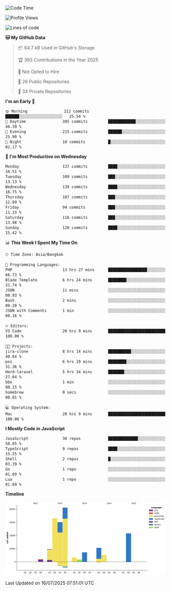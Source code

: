 <!--START_SECTION:waka-->
![Code Time](http://img.shields.io/badge/Code%20Time-1%2C519%20hrs%2019%20mins-blue)

![Profile Views](http://img.shields.io/badge/Profile%20Views-126-blue)

![Lines of code](https://img.shields.io/badge/From%20Hello%20World%20I%27ve%20Written-164.7%20thousand%20lines%20of%20code-blue)

**🐱 My GitHub Data** 

> 📦 64.7 kB Used in GitHub's Storage 
 > 
> 🏆 393 Contributions in the Year 2025
 > 
> 🚫 Not Opted to Hire
 > 
> 📜 26 Public Repositories 
 > 
> 🔑 34 Private Repositories 
 > 
**I'm an Early 🐤** 

```text
🌞 Morning                212 commits         ██████░░░░░░░░░░░░░░░░░░░   25.54 % 
🌆 Daytime                385 commits         ████████████░░░░░░░░░░░░░   46.39 % 
🌃 Evening                215 commits         ██████░░░░░░░░░░░░░░░░░░░   25.90 % 
🌙 Night                  18 commits          █░░░░░░░░░░░░░░░░░░░░░░░░   02.17 % 
```
📅 **I'm Most Productive on Wednesday** 

```text
Monday                   137 commits         ████░░░░░░░░░░░░░░░░░░░░░   16.51 % 
Tuesday                  109 commits         ███░░░░░░░░░░░░░░░░░░░░░░   13.13 % 
Wednesday                139 commits         ████░░░░░░░░░░░░░░░░░░░░░   16.75 % 
Thursday                 107 commits         ███░░░░░░░░░░░░░░░░░░░░░░   12.89 % 
Friday                   94 commits          ███░░░░░░░░░░░░░░░░░░░░░░   11.33 % 
Saturday                 116 commits         ███░░░░░░░░░░░░░░░░░░░░░░   13.98 % 
Sunday                   128 commits         ████░░░░░░░░░░░░░░░░░░░░░   15.42 % 
```


📊 **This Week I Spent My Time On** 

```text
🕑︎ Time Zone: Asia/Bangkok

💬 Programming Languages: 
PHP                      13 hrs 27 mins      █████████████████░░░░░░░░   66.73 % 
Blade Template           6 hrs 24 mins       ████████░░░░░░░░░░░░░░░░░   31.74 % 
JSON                     11 mins             ░░░░░░░░░░░░░░░░░░░░░░░░░   00.93 % 
Bash                     2 mins              ░░░░░░░░░░░░░░░░░░░░░░░░░   00.20 % 
JSON with Comments       1 min               ░░░░░░░░░░░░░░░░░░░░░░░░░   00.16 % 

🔥 Editors: 
VS Code                  20 hrs 9 mins       █████████████████████████   100.00 % 

🐱‍💻 Projects: 
jira-clone               8 hrs 14 mins       ██████████░░░░░░░░░░░░░░░   40.84 % 
pos                      6 hrs 19 mins       ████████░░░░░░░░░░░░░░░░░   31.36 % 
Herd-laravel             5 hrs 34 mins       ███████░░░░░░░░░░░░░░░░░░   27.64 % 
bbo                      1 min               ░░░░░░░░░░░░░░░░░░░░░░░░░   00.15 % 
homebrew                 0 secs              ░░░░░░░░░░░░░░░░░░░░░░░░░   00.01 % 

💻 Operating System: 
Mac                      20 hrs 9 mins       █████████████████████████   100.00 % 
```

**I Mostly Code in JavaScript** 

```text
JavaScript               30 repos            █████████████░░░░░░░░░░░░   50.85 % 
TypeScript               9 repos             ████░░░░░░░░░░░░░░░░░░░░░   15.25 % 
Shell                    2 repos             █░░░░░░░░░░░░░░░░░░░░░░░░   03.39 % 
Go                       1 repo              ░░░░░░░░░░░░░░░░░░░░░░░░░   01.69 % 
Lua                      1 repo              ░░░░░░░░░░░░░░░░░░░░░░░░░   01.69 % 
```



**Timeline**

![Lines of Code chart](https://raw.githubusercontent.com/AdityaArgadinata/AdityaArgadinata/main/assets/bar_graph.png)


 Last Updated on 16/07/2025 07:51:01 UTC
<!--END_SECTION:waka-->
